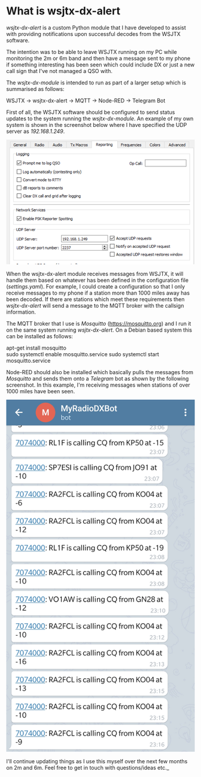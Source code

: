 # What is wsjtx-dx-alert

_wsjtx-dx-alert_ is a custom Python module that I have developed to assist with providing notifications upon successful decodes from the WSJTX software.

The intention was to be able to leave WSJTX running on my PC while monitoring the 2m or 6m band and then have a message sent to my phone if something interesting has been seen
which could include DX or just a new call sign that I've not managed a QSO with.

The _wsjtx-dx-module_ is intended to run as part of a larger setup which is summarised as follows:

WSJTX -> wsjtx-dx-alert -> MQTT -> Node-RED -> Telegram Bot

First of all, the WSJTX software should be configured to send status updates to the system running the _wsjtx-dx-module_. An example of my own system is shown in the screenshot below
where I have specified the UDP server as _192.168.1.249_.

![WSJTX Settings](images/WSJTX-Settings.png)

When the wsjtx-dx-alert module receives messages from WSJTX, it will handle them based on whatever has been defined in the configuration file (_settings.yaml_). For example, I could
create a configuration so that I only receive messages to my phone if a station more than 1000 miles away has been decoded. If there are stations which meet these requirements then
_wsjtx-dx-alert_ will send a message to the MQTT broker with the callsign information.

The MQTT broker that I use is _Mosquitto_ (<https://mosquitto.org>) and I run it on the same system running _wsjtx-dx-alert_. On a Debian based system this can be installed as follows:

apt-get install mosquitto\
sudo systemctl enable mosquitto.service
sudo systemctl start mosquitto.service

Node-RED should also be installed which basically pulls the messages from _Mosquitto_ and sends them onto a _Telegram_ bot as shown by the following screenshot.
In this example, I'm receiving messages when stations of over 1000 miles have been seen.

![Telegram 40m DX](images/wsjtx-dx-alert-Telegram.png)

I'll continue updating things as I use this myself over the next few months on 2m and 6m. Feel free to get in touch with questions/ideas etc._

